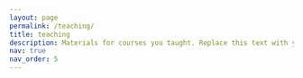 ```yaml
---
layout: page
permalink: /teaching/
title: teaching
description: Materials for courses you taught. Replace this text with your description.
nav: true
nav_order: 5
---
```

